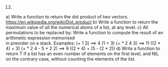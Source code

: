 12. 
a) Write a function to return the dot product of two vectors. https://en.wikipedia.org/wiki/Dot_product 
b) Write a function to return the maximum value of all the numerical atoms of a list, at any level. 
c) All permutations to be replaced by: Write a function to compute the result of an arithmetic expression 
memorised  
in preorder on a stack. Examples: 
(+ 1 3) ==> 4  (1 + 3) 
(+ * 2 4 3) ==> 11  ((2 * 4) + 3) 
(+ * 2 4 - 5 * 2 2) ==> 9  ((2 * 4) + (5 - (2 * 2)) 
d) Write a function to return T if a list has an even number of elements on the first level, and NIL on the 
contrary case, without counting the elements of the list.